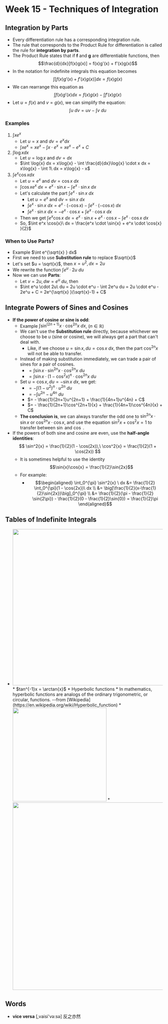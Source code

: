 # Week 15 - Techniques of Integration

## Integration by Parts

* Every differentiation rule has a corresponding integration rule.
* The rule that corresponds to the Product Rule for differentiation is called the rule for **integration by parts**.
* The Product Rule states that if **f** and **g** are differentiable functions, then $$\frac{d}{dx}[f(x)g(x)] = f(x)g'(x) + f'(x)g(x)$$
* In the notation for indefinite integrals this equation becomes $$\int [f(x)g'(x) + f'(x)g(x)] dx = f(x)g(x)$$
* We can rearrange this equation as $$\int f(x)g'(x) dx = f(x)g(x) - \int f'(x)g(x)$$
* Let $u = f(x)$ and $v = g(x)$, we can simplify the equation: $$\int u\ dv = uv - \int v\ du$$

### Examples

1. $\int x e^x$
    * Let $u = x$ and $dv = e^x dx$
    * $\int x e^x = x e^x - \int x \cdot e^x = x e^x - e^x + C$
2. $\int \log{x} dx$
    * Let $u = \log{x}$ and $dv = dx$
    * $\int \log{x} dx = x\log{x} - \int \frac{d}{dx}\log{x} \cdot x dx = x\log{x} - \int 1\ dx = x\log{x} - x$
3. $\int e^x \cos{x}  dx$
    * Let $u = e^x$ and $dv = \cos{x}\ dx$
    * $\int \cos{x} e^x\ dx = e^x \cdot \sin{x} - \int e^x \cdot \sin{x}\ dx$
    * Let's calculate the part $\int e^x \cdot \sin{x}\ dx$
        * Let $u = e^x$ and $dv = \sin{x}\ dx$
        * $\int e^x \cdot \sin{x}\ dx = e^x \cdot (-\cos{x}) - \int e^x \cdot (-\cos{x})\ dx$
        * $\int e^x \cdot \sin{x}\ dx = - e^x \cdot \cos{x} + \int e^x \cdot \cos{x}\ dx$
    * Then we get $\int e^x \cos{x}\ dx = e^x \cdot \sin{x} + e^x \cdot \cos{x} - \int e^x \cdot \cos{x}\ dx$
    * So, $\int e^x \cos{x}\ dx = \frac{e^x \cdot \sin{x} + e^x \cdot \cos{x} }{2}$

### When to Use Parts?

* Example $\int e^{\sqrt{x} } dx$
* First we need to use **Substitution rule** to replace $\sqrt{x}$
* Let's set $u = \sqrt{x}$, then $x = u^2, dx = 2u$
* We rewrite the function $\int e^u \cdot 2u\ du$
* Now we can use **Parts**:
    * Let $v = 2u, dw = e^u\ du$, then
    * $\int e^u \cdot 2u\ du = 2u \cdot e^u - \int 2e^u du = 2u \cdot e^u - 2e^u + C = 2e^{\sqrt{x} }(\sqrt{x}-1) + C$

## Integrate Powers of Sines and Cosines

* **If the power of cosine or sine is odd**:
    * Example $\int \sin^{(2n+1)}{x} \cdot \cos^{2n}{x}\ dx$, ($n \in \mathbb{R}$)
    * We can't use the **Substitution rule** directly, because whichever we choose to be $u$ (sine or cosine), we will always get a part that can't deal with.
        * Like, if we choose $u = \sin{x}, du = \cos{x}\ dx$, then the part $\cos^{2n}{x}$ will not be able to transfer.
    * Instead of making substitution immediately, we can trade a pair of sines for a pair of cosines.
        * $= \int \sin{x} \cdot \sin^{2n}{x} \cdot \cos^{2n}{x} \ du$
        * $= \int \sin{x} \cdot (1-\cos^{2}{x})^n \cdot \cos^{2n}{x} \ du$
    * Set $u = \cos{x}, du = -\sin{x}\ dx$, we get:
        * $= - \int (1-u^{2})^n \cdot u^{2n} \ du$
        * $= - \int u^{2n} - u^{4n} \ du$
        * $= - \frac{1}{2n+1}u^{2n+1} + \frac{1}{4n+1}u^{4n} + C$
        * $= - \frac{1}{2n+1}\cos^{2n+1}{x} + \frac{1}{4n+1}\cos^{4n}{x} + C$
    * **The conclusion is**, we can always transfer the odd one to $\sin^{2n}{x} \cdot \sin{x}$ or $\cos^{2n}{x} \cdot \cos{x}$, and use the equation $\sin^2{x} + \cos^2{x} = 1$ to transfer between $\sin$ and $\cos$ .
* If the powers of both sine and cosine are even, use the **half-­angle identities**:$$ \sin^2{x} = \frac{1}{2}(1 - \cos(2x)),\ \cos^2{x} = \frac{1}{2}(1 + \cos(2x)) $$
    * It is sometimes helpful to use the identity $$\sin{x}\cos{x} = \frac{1}{2}\sin{2x}$$
    * For example: 
        * $$\begin{aligned}
            \int_0^{\pi} \sin^2{x} \ dx &= \frac{1}{2} \int_0^{\pi}(1 - \cos{2x})\ dx \\
            &= \big[\frac{1}{2}(x-\frac{1}{2}\sin{2x})\big]_0^{\pi} \\
            &= \frac{1}{2}(\pi - \frac{1}{2} \sin{2\pi}) - \frac{1}{2}(0 - \frac{1}{2}\sin{0}) = \frac{1}{2}\pi
            \end{aligned}$$

## Tables of Indefinite Integrals

* <img src="https://i.imgur.com/rmEVt7K.jpg" style="width:500px" />
    * $tan^{-1}x = \arctan{x}$
    * Hyperbolic functions 
        * In mathematics, hyperbolic functions are analogs of the ordinary trigonometric, or circular, functions. --from [Wikipedia](https://en.wikipedia.org/wiki/Hyperbolic_function)
        * <img src="https://i.imgur.com/NtCnBwP.jpg" style="width:300px" />
        * <img src="https://i.imgur.com/S2Ot3Y4.jpg" style="width:600px" />

## Words

* **vice versa** [,vaisi'və:sə] 反之亦然


